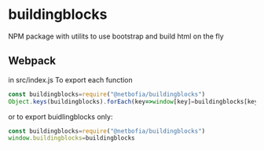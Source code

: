 # buildingblocks
NPM package with utilits to use bootstrap and build html on the fly



## Webpack 
in src/index.js
To export each function
```js
const buildingblocks=require("@netbofia/buildingblocks")
Object.keys(buildingblocks).forEach(key=>window[key]=buildingblocks[key])
```
or to export buidlingblocks only:
```js
const buildingblocks=require("@netbofia/buildingblocks")
window.buildingblocks=buildingblocks
```